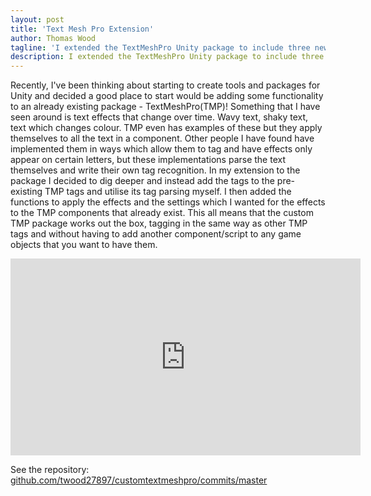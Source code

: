 ```yaml
---
layout: post
title: 'Text Mesh Pro Extension'
author: Thomas Wood
tagline: 'I extended the TextMeshPro Unity package to include three new tags, which have runtime affects on text'
description: I extended the TextMeshPro Unity package to include three new tags, which have runtime affects on text
---
```


Recently, I've been thinking about starting to create tools and packages for Unity and decided a good place to start would be adding some functionality to an already existing package - TextMeshPro(TMP)! Something that I have seen around is text effects that change over time. Wavy text, shaky text, text which changes colour. TMP even has examples of these but they apply themselves to all the text in a component. Other people I have found have implemented them in ways which allow them to tag and have effects only appear on certain letters, but these implementations parse the text themselves and write their own tag recognition. In my extension to the package I decided to dig deeper and instead add the tags to the pre-existing TMP tags and utilise its tag parsing myself. I then added the functions to apply the effects and the settings which I wanted for the effects to the TMP components that already exist. This all means that the custom TMP package works out the box, tagging in the same way as other TMP tags and without having to add another component/script to any game objects that you want to have them.

<iframe width="560" height="315" src="https://www.youtube.com/embed/uvU7vNegg8s" frameborder="0" allow="accelerometer; autoplay; encrypted-media; gyroscope; picture-in-picture" allowfullscreen></iframe><br/>

See the repository: [github.com/twood27897/customtextmeshpro/commits/master](https://github.com/twood27897/customtextmeshpro/commits/master)<br/>
